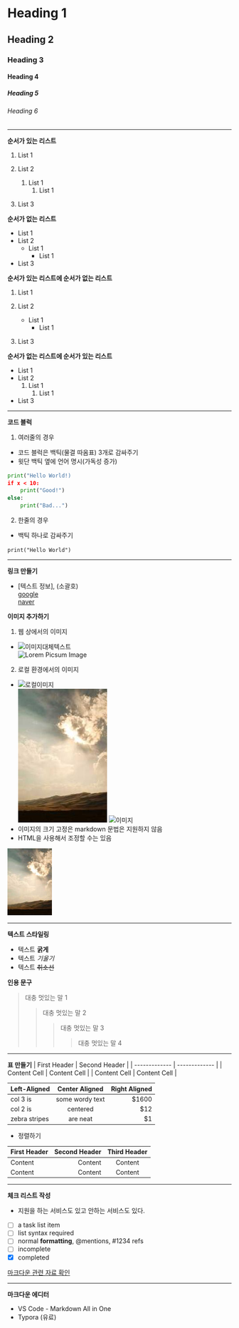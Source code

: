 # Heading 1
## Heading 2
### Heading 3
#### Heading 4
##### Heading 5
###### Heading 6

---

**순서가 있는 리스트**
1. List 1
2. List 2
    1. List 1
        1. List 1
        
3. List 3

**순서가 없는 리스트**
- List 1
- List 2
    - List 1
        - List 1
- List 3

**순서가 있는 리스트에 순서가 없는 리스트**
1. List 1
2. List 2
    - List 1
        - List 1
        
3. List 3

**순서가 없는 리스트에 순서가 있는 리스트**
- List 1
- List 2
    1. List 1
        1. List 1
- List 3

---

**코드 블럭**
1. 여러줄의 경우
- 코드 블럭은 백틱(물결 따옴표) 3개로 감싸주기
- 윗단 백틱 옆에 언어 명시(가독성 증가)

```python
print("Hello World!)
if x < 10:
    print("Good!")
else:
    print("Bad...")
```

2. 한줄의 경우
- 백틱 하나로 감싸주기

`print("Hello World")`

---

**링크 만들기**
- [텍스트 정보], (소괄호)   
[google](https://google.com)   
[naver](https://naver.com)

**이미지 추가하기**   
1. 웹 상에서의 이미지
- ![이미지대체텍스트](이미지주소)   
![Lorem Picsum Image](https://picsum.photos/200/300)
2. 로컬 환경에서의 이미지
- ![로컬이미지](이미지주소)   
![이미지](.\img.jpg)
![이미지](C:\Users\SSAFY\Codes\Startcamp\0711_Day2\img.jpg)
- 이미지의 크기 고정은 markdown 문법은 지원하지 않음
- HTML을 사용해서 조정할 수는 있음   
<img src =".\img.jpg" width ="100">

---

**텍스트 스타일링**
* 텍스트 **굵게**
* 텍스트 *기울기*
* 텍스트 ~~취소선~~

**인용 문구**
> 대충 멋있는 말 1
>> 대충 멋있는 말 2
>>> 대충 멋있는 말 3
>>>> 대충 멋있는 말 4

---
**표 만들기**
| First Header  | Second Header |
| ------------- | ------------- |
| Content Cell  | Content Cell  |
| Content Cell  | Content Cell  |

| Left-Aligned  | Center Aligned  | Right Aligned |
| :------------ |:---------------:| -----:|
| col 3 is      | some wordy text | $1600 |
| col 2 is      | centered        |   $12 |
| zebra stripes | are neat        |    $1 |

- 정렬하기

| First Header   | Second Header  | Third Header    |
| :------------- | -------------: | :-------------: |
| Content        | Content        | Content         |
| Content        | Content        | Content         |

---

**체크 리스트 작성**
- 지원을 하는 서비스도 있고 안하는 서비스도 있다.
- [ ] a task list item
- [ ] list syntax required
- [ ] normal **formatting**, @mentions, #1234 refs
- [ ] incomplete
- [x] completed

[마크다운 관련 자료 확인](https://support.typora.io/Markdown-Reference/#tables)

---

**마크다운 에디터**
- VS Code - Markdown All in One
- Typora (유료)